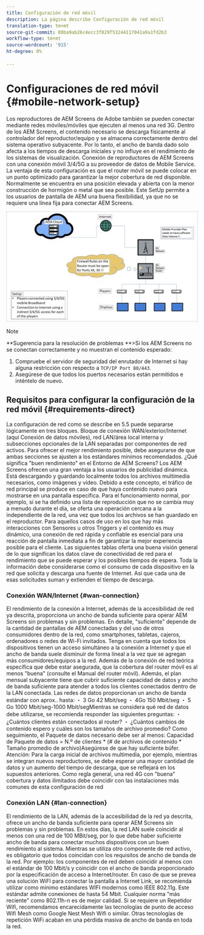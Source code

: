 ```yaml
---
title: Configuración de red móvil
description: La página describe Configuración de red móvil
translation-type: tm+mt
source-git-commit: 88ba9ab26c4ecc3f829f53244117041a9a1fd2b3
workflow-type: tm+mt
source-wordcount: '915'
ht-degree: 0%

---
```



# Configuraciones de red móvil {#mobile-network-setup}

Los reproductores de AEM Screens de Adobe también se pueden conectar mediante redes móviles/móviles que ejecuten al menos una red 3G.
Dentro de los AEM Screens, el contenido necesario se descarga físicamente al controlador del reproductor/equipo y se almacena correctamente dentro del sistema operativo subyacente. Por lo tanto, el ancho de banda dado solo afecta a los tiempos de descarga iniciales y no influye en el rendimiento de los sistemas de visualización.
Conexión de reproductores de AEM Screens con una conexión móvil 3/4/5G a su proveedor de datos de Mobile Service. La ventaja de esta configuración es que el router móvil se puede colocar en un punto optimizado para garantizar la mejor cobertura de red disponible. Normalmente se encuentra en una posición elevada y abierta con la menor construcción de hormigón o metal que sea posible.
Este SetUp permite a los usuarios de pantalla de AEM una buena flexibilidad, ya que no se requiere una línea fija para conectar AEM Screens.


![](/help/using/assets/mobile-network-1.png)

>[!NOTE]
>**Sugerencia para la resolución de problemas **>Si los AEM Screens no se conectan correctamente y no muestran el contenido esperado:
>
>1. Compruebe el servidor de seguridad del enrutador de Internet si hay alguna restricción con respecto a `TCP/IP Port 80/443`.
>1. Asegúrese de que todos los puertos necesarios están permitidos e inténtelo de nuevo.




## Requisitos para configurar la configuración de la red móvil {#requirements-direct}

La configuración de red como se describe en 5.5 puede separarse lógicamente en tres bloques. Bloque de conexión WAN/exterior/Internet (aquí Conexión de datos móviles), red LAN/área local interna y subsecciones opcionales de la LAN separadas por componentes de red activos.
Para ofrecer el mejor rendimiento posible, debe asegurarse de que ambas secciones se ajusten a los estándares mínimos recomendados.
¿Qué significa &quot;buen rendimiento&quot; en el Entorno de AEM Screens?
Los AEM Screens ofrecen una gran ventaja a los usuarios de publicidad dinámica. Está descargando y guardando localmente todos los archivos multimedia necesarios, como imágenes y vídeo. Debido a este concepto, el tráfico de red principal se produce en caso de que haya contenido nuevo para mostrarse en una pantalla específica.
Para el funcionamiento normal, por ejemplo, si se ha definido una lista de reproducción que no se cambia muy a menudo durante el día, se oferta una operación cercana a la independiente de la red, una vez que todos los archivos se han guardado en el reproductor.
Para aquellos casos de uso en los que hay más interacciones con Sensores u otros Triggers y el contenido es muy dinámico, una conexión de red rápida y confiable es esencial para una reacción de pantalla inmediata a fin de garantizar la mejor experiencia posible para el cliente.
Las siguientes tablas oferta una buena visión general de lo que significan los datos clave de conectividad de red para el rendimiento que se puede esperar y los posibles tiempos de espera.
Toda la información debe considerarse como el consumo de cada dispositivo en la red que solicita y descarga una fuente de Internet. Así que cada una de esas solicitudes suman y extienden el tiempo de descarga.


### Conexión WAN/Internet {#wan-connection}

El rendimiento de la conexión a Internet, además de la accesibilidad de red ya descrita, proporciona un ancho de banda suficiente para operar AEM Screens sin problemas y sin problemas. En detalle, &quot;suficiente&quot; depende de la cantidad de pantallas de AEM conectadas y del uso de otros consumidores dentro de la red, como smartphones, tabletas, cajeros, ordenadores o redes de Wi-Fi invitados.
Tenga en cuenta que todos los dispositivos tienen un acceso simultáneo a la conexión a Internet y que el ancho de banda suele disminuir de forma lineal a la vez que se agregan más consumidores/equipos a la red.
Además de la conexión de red teórica específica que debe estar asegurada, que la cobertura del router móvil es al menos &quot;buena&quot; (consulte el Manual del router móvil). Además, el plan mensual subyacente tiene que cubrir suficiente capacidad de datos y ancho de banda suficiente para atender a todos los clientes conectados dentro de la LAN conectada.
Las redes de datos proporcionan un ancho de banda estándar con aprox.. hasta:
・ 3 Go 42 Mbit/seg ・ 4Go 150 Mbit/seg ・ 5 Go 1000 Mbit/seg-1000 Mbit/segMientras se considera qué red de datos debe utilizarse, se recomienda responder las siguientes preguntas:
・ ¿Cuántos clientes están conectados al router?
・ ¿Cuántos cambios de contenido espero y cuáles son los tamaños de archivo promedio?
Como seguimiento, el Paquete de datos necesario debe ser al menos:
Capacidad de Paquete de datos = N.º de clientes * (# de archivos de contenido * Tamaño promedio de archivo)Asegúrese de que hay suficiente búfer.
Atención: Para la carga inicial de archivos multimedia, por ejemplo, mientras se integran nuevos reproductores, se debe esperar una mayor cantidad de datos y un aumento del tiempo de descarga, que se reflejará en los supuestos anteriores.
Como regla general, una red 4G con &quot;buena&quot; cobertura y datos ilimitados debe coincidir con las instalaciones más comunes de esta configuración de red


### Conexión LAN {#lan-connection}

El rendimiento de la LAN, además de la accesibilidad de la red ya descrita, ofrece un ancho de banda suficiente para operar AEM Screens sin problemas y sin problemas. En estos días, la red LAN suele coincidir al menos con una red de 100 MBit/seg, por lo que debe haber suficiente ancho de banda para conectar muchos dispositivos con un buen rendimiento al sistema. Mientras se utiliza otro componente de red activo, es obligatorio que todos coincidan con los requisitos de ancho de banda de la red. Por ejemplo: los componentes de red deben coincidir al menos con el estándar de 100 Mbit/s y coincidir con el ancho de banda proporcionado por la especificación de acceso a Internet/router.
En caso de que se prevea una solución WiFI para conectar la pantalla a Internet Link, se recomienda utilizar como mínimo estándares WIFI modernos como IEEE 802.11g. Este estándar admite conexiones de hasta 54 Mbit. Cualquier norma &quot;más reciente&quot; como 802.11h-n es de mejor calidad. Si se requiere un Repetidor Wifi, recomendamos encarecidamente las tecnologías de punto de acceso Wifi Mesh como Google Nest Mesh Wifi o similar.
Otras tecnologías de repetición WiFi acaban en una pérdida masiva de ancho de banda en toda la red.
